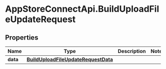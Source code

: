 # AppStoreConnectApi.BuildUploadFileUpdateRequest

## Properties

Name | Type | Description | Notes
------------ | ------------- | ------------- | -------------
**data** | [**BuildUploadFileUpdateRequestData**](BuildUploadFileUpdateRequestData.md) |  | 


